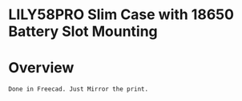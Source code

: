 # LILY58PRO Slim Case with 18650 Battery Slot Mounting

# Overview
	Done in Freecad. Just Mirror the print.
